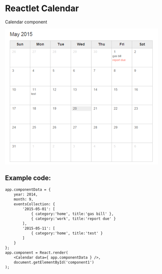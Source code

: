 Reactlet Calendar
=================

Calendar component

![Table events example](res/reactlet-calendar-events-demo.png)

Example code:
-------------
```
app.componentData = {
    year: 2014,
    month: 9,
    eventsCollection: {
        '2015-05-01': [
            { category:'home', title:'gas bill' },
            { category:'work', title:'report due' }
        ],
        '2015-05-11': [
            { category:'home', title:'test' }
        ]
    }
};
app.component = React.render(
    <Calendar data={ app.componentData } />,
    document.getElementById('component1')
);
```
